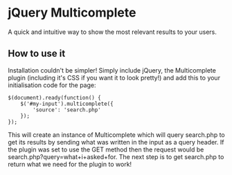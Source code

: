 jQuery Multicomplete
====================

A quick and intuitive way to show the most relevant results to your users.

How to use it
-------------

Installation couldn't be simpler! Simply include jQuery, the Multicomplete plugin (including it's CSS if you want it to look pretty!) and add this to your initialisation code for the page:

```
$(document).ready(function() {
    $('#my-input').multicomplete({
        'source': 'search.php'
    });
});
```

This will create an instance of Multicomplete which will query search.php to get its results by sending what was written in the input as a query header. If the plugin was set to use the GET method then the request would be search.php?query=what+i+asked+for. The next step is to get search.php to return what we need for the plugin to work!